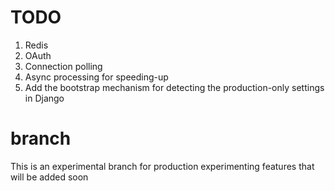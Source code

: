 # TODO


1) Redis
2) OAuth
3) Connection polling
4) Async processing for speeding-up
5) Add the bootstrap mechanism for detecting the production-only settings in Django



# branch
This is an experimental 
branch for production experimenting features that will be added soon



